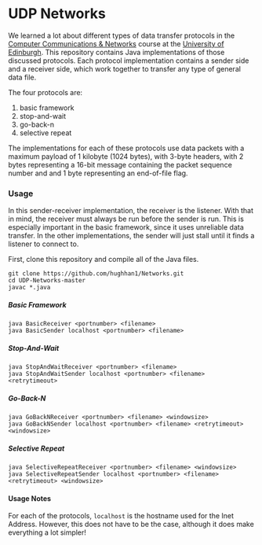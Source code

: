 # UDP Networks #

We learned a lot about different types of data transfer protocols in the [Computer
Communications & Networks](http://www.inf.ed.ac.uk/teaching/courses/comn/) course at the
[University of Edinburgh](http://www.ed.ac.uk). This repository contains Java
implementations of those discussed protocols. Each protocol implementation contains a
sender side and a receiver side, which work together to transfer any type of general
data file.

The four protocols are:

1. basic framework
2. stop-and-wait
3. go-back-n
4. selective repeat

The implementations for each of these protocols use data packets with a maximum payload
of 1 kilobyte (1024 bytes), with 3-byte headers, with 2 bytes representing a 16-bit
message containing the packet sequence number and and 1 byte representing an end-of-file
flag.

### Usage ###

In this sender-receiver implementation, the receiver is the listener. With that in mind,
the receiver must always be run before the sender is run. This is especially important
in the basic framework, since it uses unreliable data transfer. In the other
implementations, the sender will just stall until it finds a listener to connect to.

First, clone this repository and compile all of the Java files.
```
git clone https://github.com/hughhan1/Networks.git
cd UDP-Networks-master
javac *.java
```

##### Basic Framework #####
```
java BasicReceiver <portnumber> <filename>
java BasicSender localhost <portnumber> <filename>
```

##### Stop-And-Wait #####
```
java StopAndWaitReceiver <portnumber> <filename>
java StopAndWaitSender localhost <portnumber> <filename> <retrytimeout>
```

##### Go-Back-N #####
```
java GoBackNReceiver <portnumber> <filename> <windowsize>
java GoBackNSender localhost <portnumber> <filename> <retrytimeout> <windowsize>
```

##### Selective Repeat #####
```
java SelectiveRepeatReceiver <portnumber> <filename> <windowsize>
java SelectiveRepeatSender localhost <portnumber> <filename> <retrytimeout> <windowsize>
```

#### Usage Notes ####
For each of the protocols, ```localhost``` is the hostname used for the Inet Address.
However, this does not have to be the case, although it does make everything a lot
simpler!
